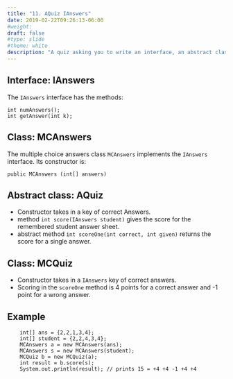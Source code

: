 ```yaml
---
title: "11. AQuiz IAnswers"
date: 2019-02-22T09:26:13-06:00
#weight: 
draft: false
#type: slide
#theme: white
description: "A quiz asking you to write an interface, an abstract class, and more."
---
```


## Interface: IAnswers

The `IAnswers` interface has the methods:

    int numAnswers();
    int getAnswer(int k);

## Class: MCAnswers

The multiple choice answers class `MCAnswers` implements the `IAnswers`
interface. Its constructor is:

    public MCAnswers (int[] answers)
    
## Abstract class: AQuiz

* Constructor takes in a key of correct Answers.
* method `int score(IAnswers student)` gives the score for the
  remembered student answer sheet. 
* abstract method `int scoreOne(int correct, int given)` returns the
  score for a single answer.

## Class: MCQuiz

* Constructor takes in a `IAnswers` key of correct answers.
* Scoring in the `scoreOne` method is 4 points for a correct answer
  and -1 point for a wrong answer. 

## Example

        int[] ans = {2,2,1,3,4};
        int[] student = {2,2,4,3,4};
        MCAnswers a = new MCAnswers(ans);
        MCAnswers s = new MCAnswers(student);       
        MCQuiz b = new MCQuiz(a);
        int result = b.score(s);
        System.out.println(result); // prints 15 = +4 +4 -1 +4 +4

